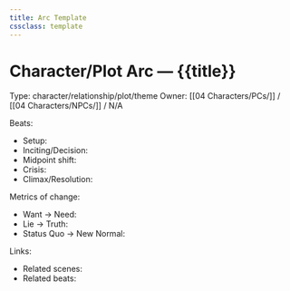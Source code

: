 ```yaml
---
title: Arc Template
cssclass: template
---
```


# Character/Plot Arc — {{title}}
Type: character/relationship/plot/theme
Owner: [[04 Characters/PCs/]] / [[04 Characters/NPCs/]] / N/A

Beats:
- Setup:
- Inciting/Decision:
- Midpoint shift:
- Crisis:
- Climax/Resolution:

Metrics of change:
- Want → Need:
- Lie → Truth:
- Status Quo → New Normal:

Links:
- Related scenes: 
- Related beats: 
